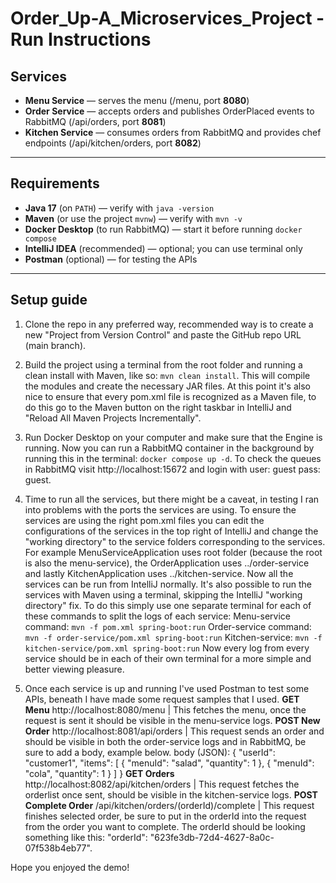 # Order_Up-A_Microservices_Project - Run Instructions

## Services
- **Menu Service** — serves the menu (/menu, port **8080**)  
- **Order Service** — accepts orders and publishes OrderPlaced events to RabbitMQ (/api/orders, port **8081**)  
- **Kitchen Service** — consumes orders from RabbitMQ and provides chef endpoints (/api/kitchen/orders, port **8082**)

---

## Requirements

- **Java 17** (on `PATH`) — verify with `java -version`
- **Maven** (or use the project `mvnw`) — verify with `mvn -v`
- **Docker Desktop** (to run RabbitMQ) — start it before running `docker compose`
- **IntelliJ IDEA** (recommended) — optional; you can use terminal only
- **Postman** (optional) — for testing the APIs

---

## Setup guide

1. Clone the repo in any preferred way, recommended way is to create a new "Project from Version Control" and paste the GitHub repo URL (main branch).
   
2. Build the project using a terminal from the root folder and running a clean install with Maven, like so: `mvn clean install`. This will compile the modules and create the necessary JAR files. At this point it's also nice to ensure that every pom.xml file is recognized as a Maven file, to do this go to the Maven button on the right taskbar in IntelliJ and "Reload All Maven Projects Incrementally".

3. Run Docker Desktop on your computer and make sure that the Engine is running. Now you can run a RabbitMQ container in the background by running this in the terminal: `docker compose up -d`. To check the queues in RabbitMQ visit http://localhost:15672 and login with user: guest pass: guest.

4. Time to run all the services, but there might be a caveat, in testing I ran into problems with the ports the services are using. To ensure the services are using the right pom.xml files you can edit the configurations of the services in the top right of IntelliJ and change the "working directory" to the service folders corresponding to the services. For example MenuServiceApplication uses root folder (because the root is also the menu-service), the OrderApplication uses ../order-service and lastly KitchenApplication uses ../kitchen-service. Now all the services can be run from IntelliJ normally.
It's also possible to run the services with Maven using a terminal, skipping the IntelliJ "working directory" fix. To do this simply use one separate terminal for each of these commands to split the logs of each service:
Menu-service command: `mvn -f pom.xml spring-boot:run`
Order-service command: `mvn -f order-service/pom.xml spring-boot:run`
Kitchen-service: `mvn -f kitchen-service/pom.xml spring-boot:run`
Now every log from every service should be in each of their own terminal for a more simple and better viewing pleasure.

5. Once each service is up and running I've used Postman to test some APIs, beneath I have made some request samples that I used.
**GET Menu** http://localhost:8080/menu | This fetches the menu, once the request is sent it should be visible in the menu-service logs.
**POST New Order** http://localhost:8081/api/orders | This request sends an order and should be visible in both the order-service logs and in RabbitMQ, be sure to add a body, example below.
body (JSON):
{
  "userId": "customer1",
  "items": [
   { "menuId": "salad", "quantity": 1 },
    { "menuId": "cola", "quantity": 1 }
  ]
}
**GET Orders** http://localhost:8082/api/kitchen/orders | This request fetches the orderlist once sent, should be visible in the kitchen-service logs.
**POST Complete Order** /api/kitchen/orders/(orderId)/complete | This request finishes selected order, be sure to put in the orderId into the request from the order you want to complete. The orderId should be looking something like this: "orderId": "623fe3db-72d4-4627-8a0c-07f538b4eb77".

Hope you enjoyed the demo!
